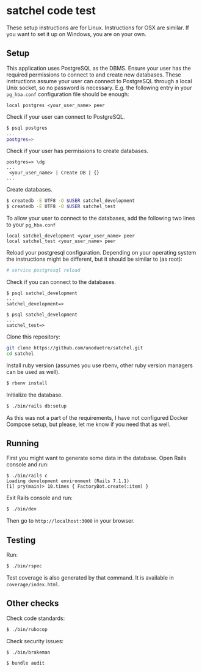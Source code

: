 # satchel code test

These setup instructions are for Linux. Instructions for OSX are similar.
If you want to set it up on Windows, you are on your own.

## Setup

This application uses PostgreSQL as the DBMS.
Ensure your user has the required permissions to connect to and create new databases.
These instructions assume your user can connect to PostgreSQL through a local Unix socket,
so no password is necessary. E.g. the following entry in your `pg_hba.conf`
configuration file should be enough:
```
local postgres <your_user_name> peer
```

Check if your user can connect to PostgreSQL.
```zsh
$ psql postgres
...
postgres=> 
```

Check if your user has permissions to create databases.
```
postgres=> \dg
...
 <your_user_name> | Create DB | {}
...
```

Create databases.

```zsh
$ createdb -E UTF8 -O $USER satchel_development
$ createdb -E UTF8 -O $USER satchel_test
````

To allow your user to connect to the databases, add the following two lines to your `pg_hba.conf`
```
local satchel_development <your_user_name> peer
local satchel_test <your_user_name> peer
```

Reload your postgresql configuration. Depending on your operating system
the instructions might be different, but it should be similar to (as root):
```zsh
# service postgresql reload
```

Check if you can connect to the databases.
```
$ psql satchel_development
...
satchel_development=>
```

```
$ psql satchel_development
...
satchel_test=>
```

Clone this repository:
```zsh
git clone https://github.com/unoduetre/satchel.git
cd satchel
```

Install ruby version (assumes you use rbenv, other ruby version managers can be used as well).
```zsh
$ rbenv install
```

Initialize the database.

```zsh
$ ./bin/rails db:setup
```

As this was not a part of the requirements, I have not configured Docker Compose setup, but please,
let me know if you need that as well.

## Running

First you might want to generate some data in the database.
Open Rails console and run:
```
$ ./bin/rails c
Loading development environment (Rails 7.1.1)
[1] pry(main)> 10.times { FactoryBot.create(:item) }
```

Exit Rails console and run:
```zsh
$ ./bin/dev
```
Then go to `http://localhost:3000` in your browser.

## Testing

Run:
```zsh
$ ./bin/rspec
```
Test coverage is also generated by that command.
It is available in `coverage/index.html`.

## Other checks

Check code standards:
```zsh
$ ./bin/rubocop
```

Check security issues:
```zsh
$ ./bin/brakeman
```

```zsh
$ bundle audit
```
